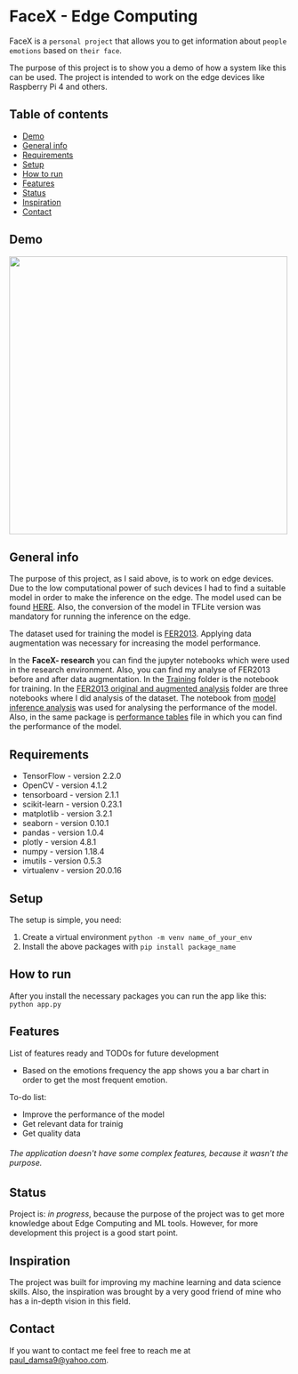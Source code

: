 # FaceX - Edge Computing

FaceX is a `personal project` that allows you to get information about `people emotions` based on `their face`.

The purpose of this project is to show you a demo of how a system like this can be used. The project is intended to work on the edge devices like Raspberry Pi 4 and others.

## Table of contents
* [Demo](#demo)
* [General info](#general-info)
* [Requirements](#requirements)
* [Setup](#setup)
* [How to run](#how-to-run)
* [Features](#features)
* [Status](#status)
* [Inspiration](#inspiration)
* [Contact](#contact)

## Demo
<img src="https://github.com/pauldamsa/FaceX/blob/master/mysmile.png" height="500" width="500">

## General info
The purpose of this project, as I said above, is to work on edge devices. Due to the low computational power of such devices I had to find a suitable model in order to make the inference on the edge. The model used can be found [HERE](https://arxiv.org/pdf/1909.13522.pdf). Also, the conversion of the model in TFLite version was mandatory for running the inference on the edge. 

The dataset used for training the model is [FER2013](https://www.kaggle.com/c/challenges-in-representation-learning-facial-expression-recognition-challenge/data). Applying data augmentation was necessary for increasing the model performance.

In the **FaceX- research** you can find the jupyter notebooks which were used in the research environment. Also, you can find my analyse of FER2013 before and after data augmentation. In the [Training](https://github.com/pauldamsa/FaceX/blob/master/FaceX-%20research/Training/End-to-End%20Solution%20Facial%20expression%20recognition.ipynb) folder is the notebook for training. In the [FER2013 original and augmented analysis](https://github.com/pauldamsa/FaceX/tree/master/FaceX-%20research/analyzes/FER2013%20original%20and%20augmented%20analysis) folder are three notebooks where I did analysis of the dataset. The notebook from [model inference analysis](https://github.com/pauldamsa/FaceX/tree/master/FaceX-%20research/analyzes/model%20inference%20analysis) was used for analysing the performance of the model. Also, in the same package is [performance tables](https://github.com/pauldamsa/FaceX/blob/master/FaceX-%20research/analyzes/model%20inference%20analysis/performance%20tables.html) file in which you can find the performance of the model. 

## Requirements
* TensorFlow - version 2.2.0
* OpenCV - version 4.1.2
* tensorboard - version 2.1.1
* scikit-learn - version 0.23.1
* matplotlib - version 3.2.1
* seaborn - version 0.10.1
* pandas - version 1.0.4
* plotly - version 4.8.1
* numpy - version 1.18.4
* imutils - version 0.5.3
* virtualenv - version 20.0.16

## Setup
The setup is simple, you need:
1. Create a virtual environment `python -m venv name_of_your_env`
2. Install the above packages with `pip install package_name`

## How to run
After you install the necessary packages you can run the app like this:
`python app.py`

## Features
List of features ready and TODOs for future development
* Based on the emotions frequency the app shows you a bar chart in order to get the most frequent emotion.

To-do list:
* Improve the performance of the model
* Get relevant data for trainig
* Get quality data 

###### The application doesn't have some complex features, because it wasn't the purpose.

## Status
Project is: _in progress_, because the purpose of the project was to get more knowledge about Edge Computing and ML tools. However, for more development this project is a good start point.

## Inspiration
The project was built for improving my machine learning and data science skills. Also, the inspiration was brought by a very good friend of mine who has a in-depth vision in this field. 

## Contact

If you want to contact me feel free to reach me at <paul_damsa9@yahoo.com>.

